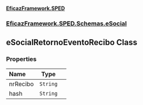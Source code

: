#### [EficazFramework.SPED](EficazFrameworkSPED.md 'EficazFramework SPED')
### [EficazFramework.SPED.Schemas.eSocial](EficazFramework.SPED.Schemas.eSocial.md 'EficazFramework.SPED.Schemas.eSocial')

## eSocialRetornoEventoRecibo Class
### Properties

| Name | Type | |
| :--- | :---: | :--- |
| nrRecibo | `String` |  |
| hash | `String` |  |
